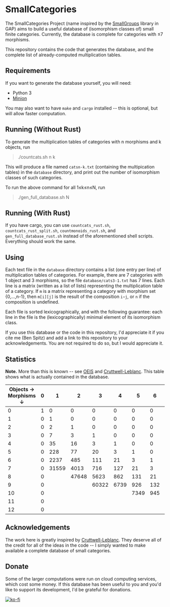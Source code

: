 # SmallCategories

The SmallCategories Project (name inspired by the [SmallGroups](https://docs.gap-system.org/pkg/smallgrp/doc/chap1.html) library in GAP) aims to build a useful database of (isomorphism classes of) small finite categories. Currently, the database is complete for categories with ≤7 morphisms.

This repository contains the code that generates the database, and the complete list of already-computed multiplication tables.

## Requirements

If you want to generate the database yourself, you will need:

* Python 3
* [Minion](https://github.com/minion/minion)

You may also want to have `make` and `cargo` installed -- this is optional, but will allow faster computation.

## Running (Without Rust)

To generate the multiplication tables of categories with n morphisms and k objects, run

> ./countcats.sh n k

This will produce a file named `catsn-k.txt` (containing the multipication tables) in the `database` directory, and print out the number of isomorphism classes of such categories.

To run the above command for all 1≤k≤n≤N, run

> ./gen_full_database.sh N

## Running (With Rust)

If you have cargo, you can use `countcats_rust.sh`, `countcats_rust_split.sh`, `countmonoids_rust.sh`, and `gen_full_database_rust.sh` instead of the aforementioned shell scripts. Everything should work the same.

## Using

Each text file in the `database` directory contains a list (one entry per line) of multiplication tables of categories. For example, there are 7 categories with 1 object and 3 morphisms, so the file `database/cats3-1.txt` has 7 lines. Each line is a matrix (written as a list of lists) representing the multiplication table of a category. If `m` is a matrix representing a category with morphism set {0,...,n-1}, then `m[i][j]` is the result of the composition `i∘j`, or `n` if the composition is undefined.

Each file is sorted lexicographically, and with the following guarantee: each line in the file is the (lexicographically) minimal element of its isomorphism class.

If you use this database or the code in this repository, I'd appreciate it if you cite me (Ben Spitz) and add a link to this repository to your acknowledgements. You are not required to do so, but I would appreciate it.

## Statistics

**Note.** More than this is known -- see [OEIS](https://oeis.org/A125696) and [Cruttwell-Leblanc](https://www.reluctantm.com/gcruttw/publications/ams2014CruttwellCountingFiniteCats.pdf). This table shows what is actually contained in the database.

| Objects →<br>Morphisms ↓ | 0 | 1     | 2     | 3     | 4    | 5    | 6   | 7   | 8   | 9 | 10 | Total     |
|--------------------------|---|-------|-------|-------|------|------|-----|-----|-----|---|----|-----------|
| 0                        | 1 | 0     | 0     | 0     | 0    | 0    | 0   | 0   | 0   | 0 | 0  | **1**     |
| 1                        | 0 | 1     | 0     | 0     | 0    | 0    | 0   | 0   | 0   | 0 | 0  | **1**     |
| 2                        | 0 | 2     | 1     | 0     | 0    | 0    | 0   | 0   | 0   | 0 | 0  | **3**     |
| 3                        | 0 | 7     | 3     | 1     | 0    | 0    | 0   | 0   | 0   | 0 | 0  | **11**    |
| 4                        | 0 | 35    | 16    | 3     | 1    | 0    | 0   | 0   | 0   | 0 | 0  | **55**    |
| 5                        | 0 | 228   | 77    | 20    | 3    | 1    | 0   | 0   | 0   | 0 | 0  | **329**   |
| 6                        | 0 | 2237  | 485   | 111   | 21   | 3    | 1   | 0   | 0   | 0 | 0  | **2858**  |
| 7                        | 0 | 31559 | 4013  | 716   | 127  | 21   | 3   | 1   | 0   | 0 | 0  | **36440** |
| 8                        | 0 |       | 47648 | 5623  | 862  | 131  | 21  | 3   | 1   | 0 | 0  |           |
| 9                        | 0 |       |       | 60322 | 6739 | 926  | 132 | 21  | 3   | 1 | 0  |           |
| 10                       | 0 |       |       |       |      | 7349 | 945 | 132 | 21  | 3 | 1  |           |
| 11                       | 0 |       |       |       |      |      |     | 949 | 132 |   |    |           |
| 12                       | 0 |       |       |       |      |      |     |     | 950 |   |    |           |

## Acknowledgements

The work here is greatly inspired by [Cruttwell-Leblanc](https://www.reluctantm.com/gcruttw/publications/ams2014CruttwellCountingFiniteCats.pdf). They deserve all of the credit for all of the ideas in the code -- I simply wanted to make available a complete database of small categories.

## Donate

Some of the larger computations were run on cloud computing services, which cost some money. If this database has been useful to you and you'd like to support its development, I'd be grateful for donations.

[![ko-fi](https://ko-fi.com/img/githubbutton_sm.svg)](https://ko-fi.com/B0B3DOCLE)
